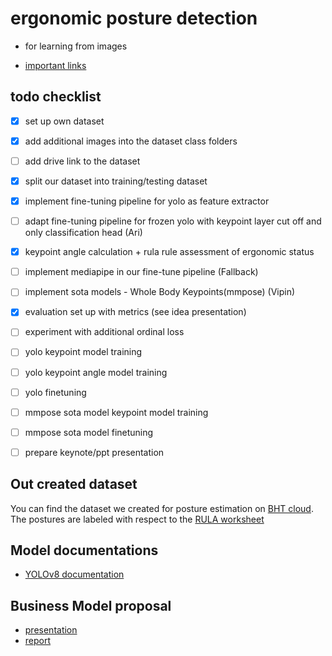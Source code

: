 # ergonomic posture detection

- for learning from images

- [important links](learning_from_images/todo.md)

## todo checklist

- [x] set up own dataset

- [x] add additional images into the dataset class folders

- [ ] add drive link to the dataset

- [x] split our dataset into training/testing dataset

- [x] implement fine-tuning pipeline for yolo as feature extractor

- [ ] adapt fine-tuning pipeline for frozen yolo with keypoint layer cut off and only classification head (Ari)

- [x] keypoint angle calculation + rula rule assessment of ergonomic status

- [ ] implement mediapipe in our fine-tune pipeline (Fallback)

- [ ] implement sota models - Whole Body Keypoints(mmpose) (Vipin)

- [x] evaluation set up with metrics (see idea presentation)

- [ ] experiment with additional ordinal loss

- [ ] yolo keypoint model training

- [ ] yolo keypoint angle model training

- [ ] yolo finetuning

- [ ] mmpose sota model keypoint model training

- [ ] mmpose sota model finetuning

- [ ] prepare keynote/ppt presentation

## Out created dataset

You can find the dataset we created for posture estimation on [BHT cloud](https://cloud.bht-berlin.de/index.php/s/3HTdw2MXqFR5SJy).
The postures are labeled with respect to the [RULA worksheet](https://ergo-plus.com/wp-content/uploads/RULA.pdf)

## Model documentations

- [YOLOv8 documentation](https://docs.ultralytics.com/tasks/pose/#models)

## Business Model proposal

- [presentation](https://github.com/7AtAri/ergonomic_pose_detect/blob/main/business%20values/presentation/PoseFix.pdf)
- [report](https://github.com/7AtAri/ergonomic_pose_detect/blob/main/business%20values/report/main.pdf)
